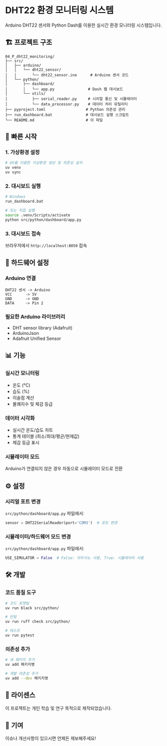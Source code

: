 # DHT22 환경 모니터링 시스템

Arduino DHT22 센서와 Python Dash를 이용한 실시간 환경 모니터링 시스템입니다.

## 🏗️ 프로젝트 구조

```
04_P_dht22_monitoring/
├── src/
│   ├── arduino/
│   │   └── dht22_sensor/
│   │       └── dht22_sensor.ino      # Arduino 센서 코드
│   └── python/
│       ├── dashboard/
│       │   └── app.py               # Dash 웹 대시보드
│       └── utils/
│           ├── serial_reader.py     # 시리얼 통신 및 시뮬레이터
│           └── data_processor.py    # 데이터 처리 유틸리티
├── pyproject.toml                  # Python 의존성 관리
├── run_dashboard.bat               # 대시보드 실행 스크립트
└── README.md                       # 이 파일
```

## 🚀 빠른 시작

### 1. 가상환경 설정
```bash
# UV를 이용한 가상환경 생성 및 의존성 설치
uv venv
uv sync
```

### 2. 대시보드 실행
```bash
# Windows
run_dashboard.bat

# 또는 직접 실행
source .venv/Scripts/activate
python src/python/dashboard/app.py
```

### 3. 대시보드 접속
브라우저에서 `http://localhost:8050` 접속

## 🔧 하드웨어 설정

### Arduino 연결
```
DHT22 센서 -> Arduino
VCC      -> 5V
GND      -> GND
DATA     -> Pin 2
```

### 필요한 Arduino 라이브러리
- DHT sensor library (Adafruit)
- ArduinoJson
- Adafruit Unified Sensor

## 📊 기능

### 실시간 모니터링
- 온도 (°C)
- 습도 (%)
- 이슬점 계산
- 불쾌지수 및 체감 등급

### 데이터 시각화
- 실시간 온도/습도 차트
- 통계 테이블 (최소/최대/평균/현재값)
- 체감 등급 표시

### 시뮬레이터 모드
Arduino가 연결되지 않은 경우 자동으로 시뮬레이터 모드로 전환

## ⚙️ 설정

### 시리얼 포트 변경
`src/python/dashboard/app.py` 파일에서:
```python
sensor = DHT22SerialReader(port='COM3')  # 포트 변경
```

### 시뮬레이터/하드웨어 모드 변경
`src/python/dashboard/app.py` 파일에서:
```python
USE_SIMULATOR = False  # False: 아두이노 사용, True: 시뮬레이터 사용
```

## 🛠️ 개발

### 코드 품질 도구
```bash
# 코드 포맷팅
uv run black src/python/

# 린팅
uv run ruff check src/python/

# 테스트
uv run pytest
```

### 의존성 추가
```bash
# 새 패키지 추가
uv add 패키지명

# 개발 의존성 추가
uv add --dev 패키지명
```

## 📝 라이센스

이 프로젝트는 개인 학습 및 연구 목적으로 제작되었습니다.

## 🤝 기여

이슈나 개선사항이 있으시면 언제든 제보해주세요!